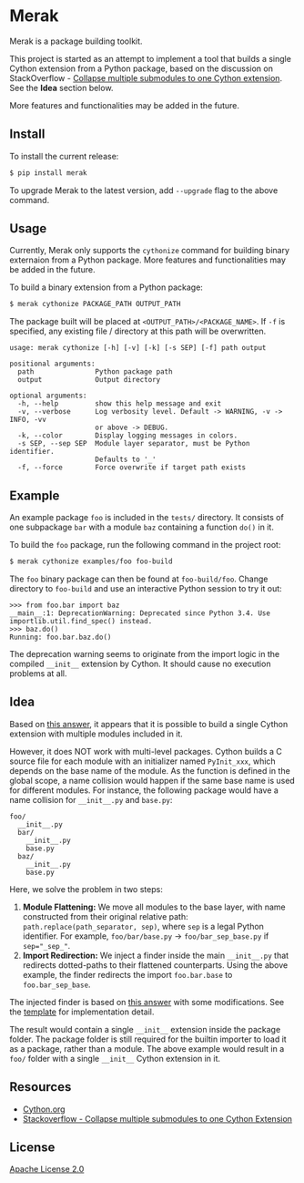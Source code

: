 # Merak

Merak is a package building toolkit.

This project is started as an attempt to implement a tool that builds a single Cython extension from a Python package, based on the discussion on StackOverflow - [Collapse multiple submodules to one Cython extension](https://stackoverflow.com/questions/30157363/collapse-multiple-submodules-to-one-cython-extension). See the **Idea** section below.

More features and functionalities may be added in the future.

## Install

To install the current release:

```sh
$ pip install merak
```

To upgrade Merak to the latest version, add `--upgrade` flag to the above command.

## Usage

Currently, Merak only supports the `cythonize` command for building binary externaion from a Python package. More features and functionalities may be added in the future.

To build a binary extension from a Python package:

```sh
$ merak cythonize PACKAGE_PATH OUTPUT_PATH
```

The package built will be placed at `<OUTPUT_PATH>/<PACKAGE_NAME>`. If `-f` is specified, any existing file / directory at this path will be overwritten.

```
usage: merak cythonize [-h] [-v] [-k] [-s SEP] [-f] path output

positional arguments:
  path               Python package path
  output             Output directory

optional arguments:
  -h, --help         show this help message and exit
  -v, --verbose      Log verbosity level. Default -> WARNING, -v -> INFO, -vv
                     or above -> DEBUG.
  -k, --color        Display logging messages in colors.
  -s SEP, --sep SEP  Module layer separator, must be Python identifier.
                     Defaults to '_'
  -f, --force        Force overwrite if target path exists
```

## Example

An example package `foo` is included in the `tests/` directory. It consists of one subpackage `bar` with a module `baz` containing a function `do()` in it.

To build the `foo` package, run the following command in the project root:

```sh
$ merak cythonize examples/foo foo-build
```

The `foo` binary package can then be found at `foo-build/foo`. Change directory to `foo-build` and use an interactive Python session to try it out:

```
>>> from foo.bar import baz
__main__:1: DeprecationWarning: Deprecated since Python 3.4. Use importlib.util.find_spec() instead.
>>> baz.do()
Running: foo.bar.baz.do()
```

The deprecation warning seems to originate from the import logic in the compiled `__init__` extension by Cython. It should cause no execution problems at all.

## Idea

Based on [this answer](https://stackoverflow.com/a/52714500/14927788), it appears that it is possible to build a single Cython extension with multiple modules included in it.

However, it does NOT work with multi-level packages. Cython builds a C source file for each module with an initializer named `PyInit_xxx`, which depends on the base name of the module. As the function is defined in the global scope, a name collision would happen if the same base name is used for different modules. For instance, the following package would have a name collision for `__init__.py` and `base.py`:

```
foo/
  __init__.py
  bar/
    __init__.py
    base.py
  baz/
    __init__.py
    base.py
```

Here, we solve the problem in two steps:

1. **Module Flattening:** We move all modules to the base layer, with name constructed from their original relative path: `path.replace(path_separator, sep)`, where `sep` is a legal Python identifier. For example, `foo/bar/base.py` -> `foo/bar_sep_base.py` if `sep="_sep_"`.
2. **Import Redirection:** We inject a finder inside the main `__init__.py` that redirects dotted-paths to their flattened counterparts. Using the above example, the finder redirects the import `foo.bar.base` to `foo.bar_sep_base`.

The injected finder is based on [this answer](https://stackoverflow.com/a/52729181/14927788) with some modifications. See the [template](./merak/data/__init__.tmpl) for implementation detail.

The result would contain a single `__init__` extension inside the package folder. The package folder is still required for the builtin importer to load it as a package, rather than a module. The above example would result in a `foo/` folder with a single `__init__` Cython extension in it.

## Resources

- [Cython.org](https://cython.org/)
- [Stackoverflow - Collapse multiple submodules to one Cython Extension](https://stackoverflow.com/questions/30157363/collapse-multiple-submodules-to-forone-cython-extension)

## License

[Apache License 2.0](./LICENSE)
